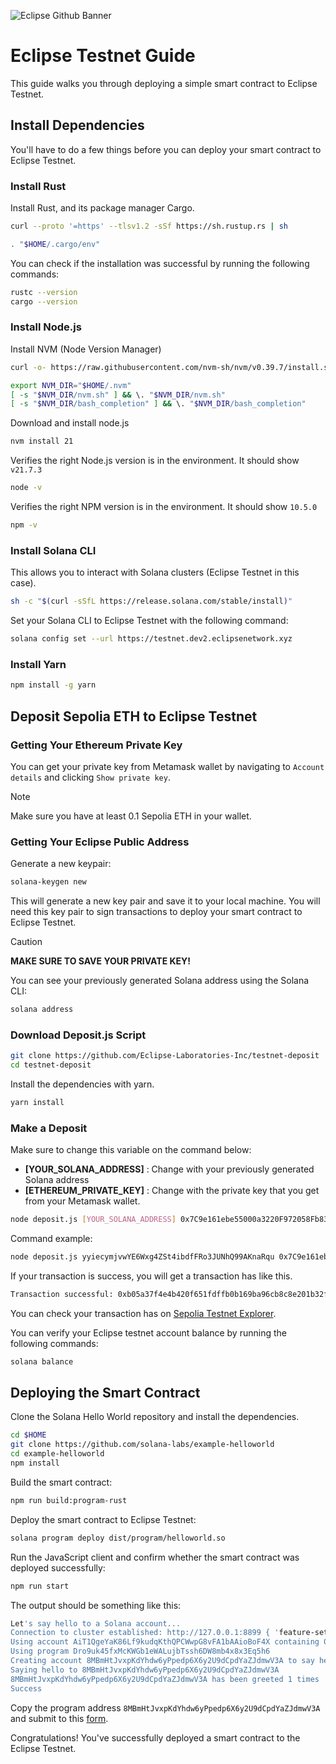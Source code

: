 ![Eclipse Github Banner](https://github.com/BlockchainsHub/Testnet/assets/77204008/fc25892b-e8ab-4f3e-8b19-430f94420bd8)

# Eclipse Testnet Guide
This guide walks you through deploying a simple smart contract to Eclipse Testnet.

## Install Dependencies
You'll have to do a few things before you can deploy your smart contract to Eclipse Testnet.

### Install Rust
Install Rust, and its package manager Cargo.
```bash
curl --proto '=https' --tlsv1.2 -sSf https://sh.rustup.rs | sh

. "$HOME/.cargo/env"
```

You can check if the installation was successful by running the following commands:
```bash
rustc --version
cargo --version
```

### Install Node.js
Install NVM (Node Version Manager)
```bash
curl -o- https://raw.githubusercontent.com/nvm-sh/nvm/v0.39.7/install.sh | bash

export NVM_DIR="$HOME/.nvm"
[ -s "$NVM_DIR/nvm.sh" ] && \. "$NVM_DIR/nvm.sh"
[ -s "$NVM_DIR/bash_completion" ] && \. "$NVM_DIR/bash_completion"
```

Download and install node.js
```bash
nvm install 21
```

Verifies the right Node.js version is in the environment. It should show `v21.7.3`
```bash
node -v
```

Verifies the right NPM version is in the environment. It should show `10.5.0`
```bash
npm -v
```

### Install Solana CLI
This allows you to interact with Solana clusters (Eclipse Testnet in this case).
```bash
sh -c "$(curl -sSfL https://release.solana.com/stable/install)"
```

Set your Solana CLI to Eclipse Testnet with the following command:
```bash
solana config set --url https://testnet.dev2.eclipsenetwork.xyz
```

### Install Yarn
```bash
npm install -g yarn
```

## Deposit Sepolia ETH to Eclipse Testnet
### Getting Your Ethereum Private Key
You can get your private key from Metamask wallet by navigating to `Account details` and clicking `Show private key`.

> [!NOTE]
> Make sure you have at least 0.1 Sepolia ETH in your wallet.

### Getting Your Eclipse Public Address
Generate a new keypair:
```bash
solana-keygen new
```
This will generate a new key pair and save it to your local machine. You will need this key pair to sign transactions to deploy your smart contract to Eclipse Testnet.

> [!CAUTION]
> **MAKE SURE TO SAVE YOUR PRIVATE KEY!**

You can see your previously generated Solana address using the Solana CLI:
```bash
solana address
```

### Download Deposit.js Script
```bash
git clone https://github.com/Eclipse-Laboratories-Inc/testnet-deposit
cd testnet-deposit
```

Install the dependencies with yarn.
```bash
yarn install
```

### Make a Deposit
Make sure to change this variable on the command below:
- **[YOUR_SOLANA_ADDRESS]** : Change with your previously generated Solana address
- **[ETHEREUM_PRIVATE_KEY]** : Change with the private key that you get from your Metamask wallet.

```bash
node deposit.js [YOUR_SOLANA_ADDRESS] 0x7C9e161ebe55000a3220F972058Fb83273653a6e 1500000 100 [ETHEREUM_PRIVATE_KEY] https://rpc.sepolia.org
```

Command example:
```bash
node deposit.js yyiecymjvwYE6Wxg4ZSt4ibdfFRo3JUNhQ99AKnaRqu 0x7C9e161ebe55000a3220F972058Fb83273653a6e 1500000 100 3e1bf180e4778c7944f509b422711101186d26ac15337934f12088623755c0b7 https://rpc.sepolia.org/
```

If your transaction is success, you will get a transaction has like this.
```bash
Transaction successful: 0xb05a37f4e4b420f651fdffb0b169ba96cb8c8e201b32f3d8d0c94705d7dc6d5f
```

You can check your transaction has on [Sepolia Testnet Explorer](https://sepolia.etherscan.io/).

You can verify your Eclipse testnet account balance by running the following commands:
```bash
solana balance
```

## Deploying the Smart Contract
Clone the Solana Hello World repository and install the dependencies.
```bash
cd $HOME
git clone https://github.com/solana-labs/example-helloworld
cd example-helloworld
npm install
```

Build the smart contract:
```bash
npm run build:program-rust
```

Deploy the smart contract to Eclipse Testnet:
```bash
solana program deploy dist/program/helloworld.so
```

Run the JavaScript client and confirm whether the smart contract was deployed successfully:
```bash
npm run start
```

The output should be something like this:
```bash
Let's say hello to a Solana account...
Connection to cluster established: http://127.0.0.1:8899 { 'feature-set': 2045430982, 'solana-core': '1.7.8' }
Using account AiT1QgeYaK86Lf9kudqKthQPCWwpG8vFA1bAAioBoF4X containing 0.00141872 SOL to pay for fees
Using program Dro9uk45fxMcKWGb1eWALujbTssh6DW8mb4x8x3Eq5h6
Creating account 8MBmHtJvxpKdYhdw6yPpedp6X6y2U9dCpdYaZJdmwV3A to say hello to
Saying hello to 8MBmHtJvxpKdYhdw6yPpedp6X6y2U9dCpdYaZJdmwV3A
8MBmHtJvxpKdYhdw6yPpedp6X6y2U9dCpdYaZJdmwV3A has been greeted 1 times
Success
```

Copy the program address `8MBmHtJvxpKdYhdw6yPpedp6X6y2U9dCpdYaZJdmwV3A` and submit to this [form](https://forms.gle/yJfFABQDPmpvgzAf7).

Congratulations! You've successfully deployed a smart contract to the Eclipse Testnet.